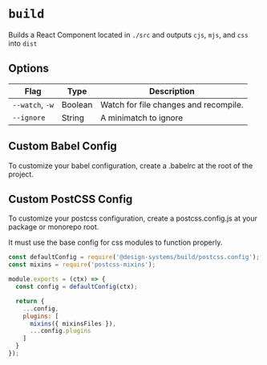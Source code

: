 # `build`

Builds a React Component located in `./src` and outputs `cjs`, `mjs`, and `css` into `dist`

## Options

| Flag | Type | Description |
| - | - | - |
| `--watch`, `-w` | Boolean | Watch for file changes and recompile. |
| `--ignore` | String | A minimatch to ignore |

## Custom Babel Config

To customize your babel configuration, create a .babelrc at the root of the project.

## Custom PostCSS Config

To customize your postcss configuration, create a postcss.config.js at your package or monorepo root.

It must use the base config for css modules to function properly.

```js
const defaultConfig = require('@design-systems/build/postcss.config');
const mixins = require('postcss-mixins');

module.exports = (ctx) => {
  const config = defaultConfig(ctx);

  return {
    ...config,
    plugins: [
      mixins({ mixinsFiles }),
      ...config.plugins
    ]
  }
});
```

